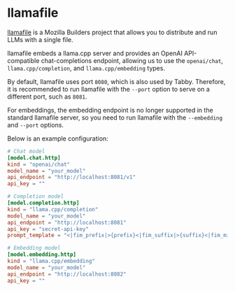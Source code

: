 # llamafile

[llamafile](https://github.com/Mozilla-Ocho/llamafile)
is a Mozilla Builders project that allows you to distribute and run LLMs with a single file.

llamafile embeds a llama.cpp server and provides an OpenAI API-compatible chat-completions endpoint,
allowing us to use the `openai/chat`, `llama.cpp/completion`, and `llama.cpp/embedding` types.

By default, llamafile uses port `8080`, which is also used by Tabby.
Therefore, it is recommended to run llamafile with the `--port` option to serve on a different port, such as `8081`.

For embeddings, the embedding endpoint is no longer supported in the standard llamafile server,
so you need to run llamafile with the `--embedding` and `--port` options.

Below is an example configuration:

```toml title="~/.tabby/config.toml"
# Chat model
[model.chat.http]
kind = "openai/chat"
model_name = "your_model"
api_endpoint = "http://localhost:8081/v1"
api_key = ""

# Completion model
[model.completion.http]
kind = "llama.cpp/completion"
model_name = "your_model"
api_endpoint = "http://localhost:8081"
api_key = "secret-api-key"
prompt_template = "<|fim_prefix|>{prefix}<|fim_suffix|>{suffix}<|fim_middle|>" # Example prompt template for the Qwen2.5 Coder model series.

# Embedding model
[model.embedding.http]
kind = "llama.cpp/embedding"
model_name = "your_model"
api_endpoint = "http://localhost:8082"
api_key = ""
```
